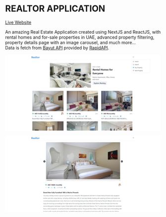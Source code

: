 REALTOR APPLICATION
===================

[Live Website](https://utkarsh-realestate.vercel.app/)

An amazing Real Estate Application created using NextJS and ReactJS, with rental homes and for-sale properties in UAE, advanced property filtering, property details page with an image carousel, and much more...  
Data is fetch from [Bayut API](https://rapidapi.com/apidojo/api/bayut) provided by [RapidAPI](https://rapidapi.com/hub).  

![Main Page](/assets/images/main_page.jpg)  

![Real Estate Details Page](/assets/images/property_details.jpg)  
